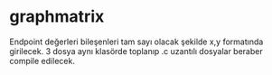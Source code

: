 # graphmatrix
Endpoint değerleri bileşenleri tam sayı olacak şekilde 
x,y 
formatında girilecek.
3 dosya aynı klasörde toplanıp .c uzantılı dosyalar beraber compile edilecek.
